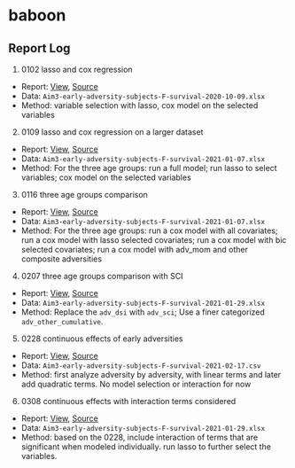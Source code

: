 # baboon

## Report Log

1. 0102 lasso and cox regression
  - Report: [View](jiajunsong629.github.io/baboon/reports/lasso-and-cox-regression.html), [Source](jiajunsong629.github.io/baboon/Rmd/lasso-and-cox-regression.Rmd)
  - Data: `Aim3-early-adversity-subjects-F-survival-2020-10-09.xlsx`
  - Method: variable selection with lasso, cox model on the selected variables

2. 0109 lasso and cox regression on a larger dataset
  - Report: [View](jiajunsong629.github.io/baboon/jiajunsong629.github.io/baboon/reports/lasso-and-cox-regression-larger-dataset.html), [Source](jiajunsong629.github.io/baboon/Rmd/lasso-and-cox-regression-larger-dataset.Rmd)
  - Data: `Aim3-early-adversity-subjects-F-survival-2021-01-07.xlsx`
  - Method: For the three age groups: run a full model; run lasso to select variables; cox model on the selected variables
  
3. 0116 three age groups comparison
  - Report: [View](jiajunsong629.github.io/baboon/reports/comparison-of-three-age-subgroups.html), [Source](jiajunsong629.github.io/baboon/jiajunsong629.github.io/baboon/Rmd/comparison-of-three-age-subgroups.Rmd)
  - Data: `Aim3-early-adversity-subjects-F-survival-2021-01-07.xlsx`
  - Method: For the three age groups: run a cox model with all covariates; run a cox model with lasso selected covariates; run a cox model with bic selected covariates; run a cox model with adv_mom and other composite adversities
  
4. 0207 three age groups comparison with SCI
  - Report: [View](jiajunsong629.github.io/baboon/reports/comparison-of-three-age-subgroups_with_sci.html), [Source](jiajunsong629.github.io/baboon/Rmd/comparison-of-three-age-subgroups.Rmd)
  - Data: `Aim3-early-adversity-subjects-F-survival-2021-01-29.xlsx`
  - Method: Replace the `adv_dsi` with `adv_sci`; Use a finer categorized `adv_other_cumulative`.

5. 0228 continuous effects of early adversities
  - Report: [View](jiajunsong629.github.io/baboon/reports/continuous_effects.html), [Source](jiajunsong629.github.io/baboon/Rmd/continuous_effects.Rmd)
  - Data: `Aim3-early-adversity-subjects-F-survival-2021-02-17.csv`
  - Method: first analyze adversity by adversity, with linear terms and later add quadratic terms. No model selection or interaction for now

6. 0308 continuous effects with interaction terms considered
  - Report: [View](jiajunsong629.github.io/baboon/reports/continuous_effects_with_interactions.html), [Source](jiajunsong629.github.io/baboon/Rmd/continuous_effects_with_interactions.Rmd)
  - Data: `Aim3-early-adversity-subjects-F-survival-2021-01-29.xlsx`
  - Method: based on the 0228, include interaction of terms that are significant when modeled individually. run lasso to further select the variables.
